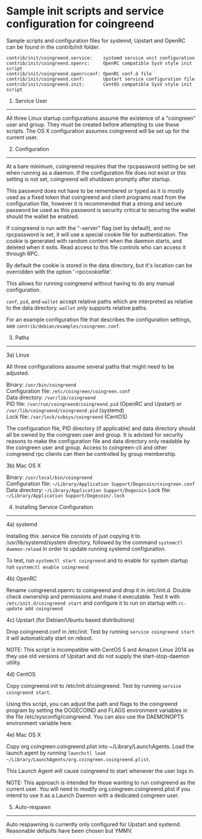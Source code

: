 Sample init scripts and service configuration for coingreend
==========================================================

Sample scripts and configuration files for systemd, Upstart and OpenRC
can be found in the contrib/init folder.

    contrib/init/coingreend.service:    systemd service unit configuration
    contrib/init/coingreend.openrc:     OpenRC compatible SysV style init script
    contrib/init/coingreend.openrcconf: OpenRC conf.d file
    contrib/init/coingreend.conf:       Upstart service configuration file
    contrib/init/coingreend.init:       CentOS compatible SysV style init script

1. Service User
---------------------------------

All three Linux startup configurations assume the existence of a "coingreen" user
and group.  They must be created before attempting to use these scripts.
The OS X configuration assumes coingreend will be set up for the current user.

2. Configuration
---------------------------------

At a bare minimum, coingreend requires that the rpcpassword setting be set
when running as a daemon.  If the configuration file does not exist or this
setting is not set, coingreend will shutdown promptly after startup.

This password does not have to be remembered or typed as it is mostly used
as a fixed token that coingreend and client programs read from the configuration
file, however it is recommended that a strong and secure password be used
as this password is security critical to securing the wallet should the
wallet be enabled.

If coingreend is run with the "-server" flag (set by default), and no rpcpassword is set,
it will use a special cookie file for authentication. The cookie is generated with random
content when the daemon starts, and deleted when it exits. Read access to this file
controls who can access it through RPC.

By default the cookie is stored in the data directory, but it's location can be overridden
with the option '-rpccookiefile'.

This allows for running coingreend without having to do any manual configuration.

`conf`, `pid`, and `wallet` accept relative paths which are interpreted as
relative to the data directory. `wallet` *only* supports relative paths.

For an example configuration file that describes the configuration settings,
see `contrib/debian/examples/coingreen.conf`.

3. Paths
---------------------------------

3a) Linux

All three configurations assume several paths that might need to be adjusted.

Binary:              `/usr/bin/coingreend`  
Configuration file:  `/etc/coingreen/coingreen.conf`  
Data directory:      `/var/lib/coingreend`  
PID file:            `/var/run/coingreend/coingreend.pid` (OpenRC and Upstart) or `/var/lib/coingreend/coingreend.pid` (systemd)  
Lock file:           `/var/lock/subsys/coingreend` (CentOS)  

The configuration file, PID directory (if applicable) and data directory
should all be owned by the coingreen user and group.  It is advised for security
reasons to make the configuration file and data directory only readable by the
coingreen user and group.  Access to coingreen-cli and other coingreend rpc clients
can then be controlled by group membership.

3b) Mac OS X

Binary:              `/usr/local/bin/coingreend`  
Configuration file:  `~/Library/Application Support/Dogecoin/coingreen.conf`  
Data directory:      `~/Library/Application Support/Dogecoin`
Lock file:           `~/Library/Application Support/Dogecoin/.lock`

4. Installing Service Configuration
-----------------------------------

4a) systemd

Installing this .service file consists of just copying it to
/usr/lib/systemd/system directory, followed by the command
`systemctl daemon-reload` in order to update running systemd configuration.

To test, run `systemctl start coingreend` and to enable for system startup run
`systemctl enable coingreend`

4b) OpenRC

Rename coingreend.openrc to coingreend and drop it in /etc/init.d.  Double
check ownership and permissions and make it executable.  Test it with
`/etc/init.d/coingreend start` and configure it to run on startup with
`rc-update add coingreend`

4c) Upstart (for Debian/Ubuntu based distributions)

Drop coingreend.conf in /etc/init.  Test by running `service coingreend start`
it will automatically start on reboot.

NOTE: This script is incompatible with CentOS 5 and Amazon Linux 2014 as they
use old versions of Upstart and do not supply the start-stop-daemon utility.

4d) CentOS

Copy coingreend.init to /etc/init.d/coingreend. Test by running `service coingreend start`.

Using this script, you can adjust the path and flags to the coingreend program by
setting the DOGECOIND and FLAGS environment variables in the file
/etc/sysconfig/coingreend. You can also use the DAEMONOPTS environment variable here.

4e) Mac OS X

Copy org.coingreen.coingreend.plist into ~/Library/LaunchAgents. Load the launch agent by
running `launchctl load ~/Library/LaunchAgents/org.coingreen.coingreend.plist`.

This Launch Agent will cause coingreend to start whenever the user logs in.

NOTE: This approach is intended for those wanting to run coingreend as the current user.
You will need to modify org.coingreen.coingreend.plist if you intend to use it as a
Launch Daemon with a dedicated coingreen user.

5. Auto-respawn
-----------------------------------

Auto respawning is currently only configured for Upstart and systemd.
Reasonable defaults have been chosen but YMMV.
